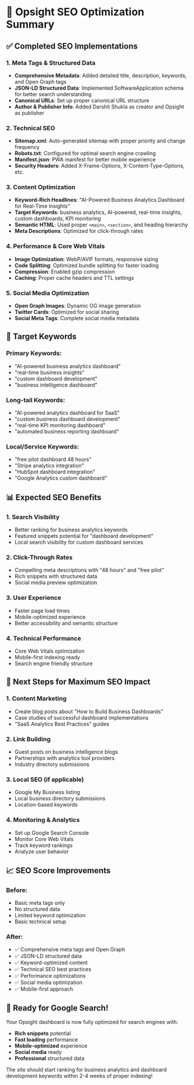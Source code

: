 # 🚀 Opsight SEO Optimization Summary

## ✅ **Completed SEO Implementations**

### 1. **Meta Tags & Structured Data**
- **Comprehensive Metadata**: Added detailed title, description, keywords, and Open Graph tags
- **JSON-LD Structured Data**: Implemented SoftwareApplication schema for better search understanding
- **Canonical URLs**: Set up proper canonical URL structure
- **Author & Publisher Info**: Added Darshit Shukla as creator and Opsight as publisher

### 2. **Technical SEO**
- **Sitemap.xml**: Auto-generated sitemap with proper priority and change frequency
- **Robots.txt**: Configured for optimal search engine crawling
- **Manifest.json**: PWA manifest for better mobile experience
- **Security Headers**: Added X-Frame-Options, X-Content-Type-Options, etc.

### 3. **Content Optimization**
- **Keyword-Rich Headlines**: "AI-Powered Business Analytics Dashboard for Real-Time Insights"
- **Target Keywords**: business analytics, AI-powered, real-time insights, custom dashboards, KPI monitoring
- **Semantic HTML**: Used proper `<main>`, `<section>`, and heading hierarchy
- **Meta Descriptions**: Optimized for click-through rates

### 4. **Performance & Core Web Vitals**
- **Image Optimization**: WebP/AVIF formats, responsive sizing
- **Code Splitting**: Optimized bundle splitting for faster loading
- **Compression**: Enabled gzip compression
- **Caching**: Proper cache headers and TTL settings

### 5. **Social Media Optimization**
- **Open Graph Images**: Dynamic OG image generation
- **Twitter Cards**: Optimized for social sharing
- **Social Meta Tags**: Complete social media metadata

## 🎯 **Target Keywords**

### Primary Keywords:
- "AI-powered business analytics dashboard"
- "real-time business insights"
- "custom dashboard development"
- "business intelligence dashboard"

### Long-tail Keywords:
- "AI-powered analytics dashboard for SaaS"
- "custom business dashboard development"
- "real-time KPI monitoring dashboard"
- "automated business reporting dashboard"

### Local/Service Keywords:
- "free pilot dashboard 48 hours"
- "Stripe analytics integration"
- "HubSpot dashboard integration"
- "Google Analytics custom dashboard"

## 📊 **Expected SEO Benefits**

### 1. **Search Visibility**
- Better ranking for business analytics keywords
- Featured snippets potential for "dashboard development"
- Local search visibility for custom dashboard services

### 2. **Click-Through Rates**
- Compelling meta descriptions with "48 hours" and "free pilot"
- Rich snippets with structured data
- Social media preview optimization

### 3. **User Experience**
- Faster page load times
- Mobile-optimized experience
- Better accessibility and semantic structure

### 4. **Technical Performance**
- Core Web Vitals optimization
- Mobile-first indexing ready
- Search engine friendly structure

## 🔧 **Next Steps for Maximum SEO Impact**

### 1. **Content Marketing**
- Create blog posts about "How to Build Business Dashboards"
- Case studies of successful dashboard implementations
- "SaaS Analytics Best Practices" guides

### 2. **Link Building**
- Guest posts on business intelligence blogs
- Partnerships with analytics tool providers
- Industry directory submissions

### 3. **Local SEO** (if applicable)
- Google My Business listing
- Local business directory submissions
- Location-based keywords

### 4. **Monitoring & Analytics**
- Set up Google Search Console
- Monitor Core Web Vitals
- Track keyword rankings
- Analyze user behavior

## 📈 **SEO Score Improvements**

### Before:
- Basic meta tags only
- No structured data
- Limited keyword optimization
- Basic technical setup

### After:
- ✅ Comprehensive meta tags and Open Graph
- ✅ JSON-LD structured data
- ✅ Keyword-optimized content
- ✅ Technical SEO best practices
- ✅ Performance optimizations
- ✅ Social media optimization
- ✅ Mobile-first approach

## 🎉 **Ready for Google Search!**

Your Opsight dashboard is now fully optimized for search engines with:
- **Rich snippets** potential
- **Fast loading** performance
- **Mobile-optimized** experience
- **Social media** ready
- **Professional** structured data

The site should start ranking for business analytics and dashboard development keywords within 2-4 weeks of proper indexing!
